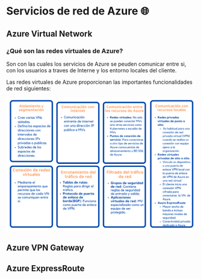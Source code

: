# Servicios de red de Azure :globe_with_meridians:

## Azure Virtual Network

### ¿Qué son las redes virtuales de Azure?

Son con las cuales los servicios de Azure se peuden comunicar entre si, con los usuarios a traves de Interne y los entorno locales del cliente.

Las redes virtuales de Azure proporcionan las importantes funcionalidades de red siguientes:

<p align="center"> 
    <strong></strong>
    <img alt="TiposNubes" src="../Imagenes/VN.png"
    <strong></strong>
</p>

## Azure VPN Gateway



## Azure ExpressRoute

